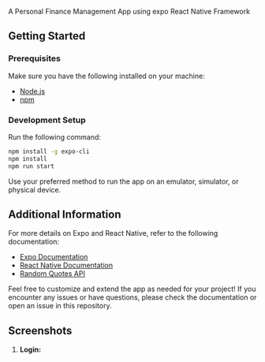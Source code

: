 A Personal Finance Management App using expo React Native Framework

## Getting Started

### Prerequisites

Make sure you have the following installed on your machine:

- [Node.js](https://nodejs.org/)
- [npm](https://www.npmjs.com/)

### Development Setup

Run the following command:

```bash
npm install -g expo-cli
npm install
npm run start
```

Use your preferred method to run the app on an emulator, simulator, or physical device.

## Additional Information

For more details on Expo and React Native, refer to the following documentation:

- [Expo Documentation](https://docs.expo.dev/)
- [React Native Documentation](https://reactnative.dev/docs/getting-started)
- [Random Quotes API](https://github.com/lukePeavey/quotable)

Feel free to customize and extend the app as needed for your project! If you encounter any issues or have questions, please check the documentation or open an issue in this repository.

## Screenshots

1. **Login:**
   <br/>
   
